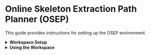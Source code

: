 # Online Skeleton Extraction Path Planner (OSEP)
This guide provides instructions for setting up the OSEP environment.


</details>

<details>
<summary> <b>Workspace Setup</b> </summary>

This guide is based on a slightly modified version from [Isaac ROS NVBlox Setup](https://nvidia-isaac-ros.github.io/repositories_and_packages/isaac_ros_nvblox/isaac_ros_nvblox/index.html#set-up-package-name).

1. **Create a workspace directory**:

```
mkdir -p  ~/workspaces/
```

2. **Clone the OSEP repository**:
```
cd  ~/workspaces && \
git clone https://github.com/BjarkeHJ/online_skeleton_extraction_path_planner.git isaac_ros-dev
```

3. **Set the workspace environment variable**:

```
echo "export ISAAC_ROS_WS=${HOME}/workspaces/isaac_ros-dev" >> ~/.bashrc
echo "export ROS_DOMAIN_ID=21" >> ~/.bashrc
source ~/.bashrc
```

4. **Setup Simulation Environment**:
```
echo -e '\npegasus_launch() {\n    cd "${ISAAC_ROS_WS}" && ./src/osep_simulation_environment/launch_pegasus.sh\n}\n' >> ~/.bashrc

source ~/.bashrc
```

5. **Setup Docker Environment**:
```
cd ${ISAAC_ROS_WS} && \
./scripts/docker_env_setup.sh
```
</details>




<details>
<summary><b>Using the Workspace</b></summary>

1. **Launching Simulation Environment**

To launch the simulation environment, run the following commands:

```
pegasus_launch
```


2. **Launching Docker**

To launch the Docker container, run the following commands:

```
cd $ISAAC_ROS_WS/src/isaac_ros_common && \
./scripts/run_dev.sh
```
Inside the docker conainter, you need to build the work space

```
cd ${ISAAC_ROS_WS}
./scripts/build_docker_workspace.sh
```

3. **Running OSEP**

Inside the docker container run:
```
source install/setup.bash
ros2 launch osep osep.launch.py
```

In another docker terminal:
```
source install/setup.bash
ros2 launch osep 2d_nvblox.launch.py
```
</details>

